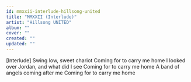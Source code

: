 ```yaml
---
id: mmxxii-interlude-hillsong-united
title: "MMXXII (Interlude)"
artist: "Hillsong UNITED"
album: ""
cover: ""
created: ""
updated: ""
---
```


[Interlude]
Swing low, sweet chariot
Coming for to carry me home
I looked over Jordan, and what did I see
Coming for to carry me home
A band of angels coming after me
Coming for to carry me home